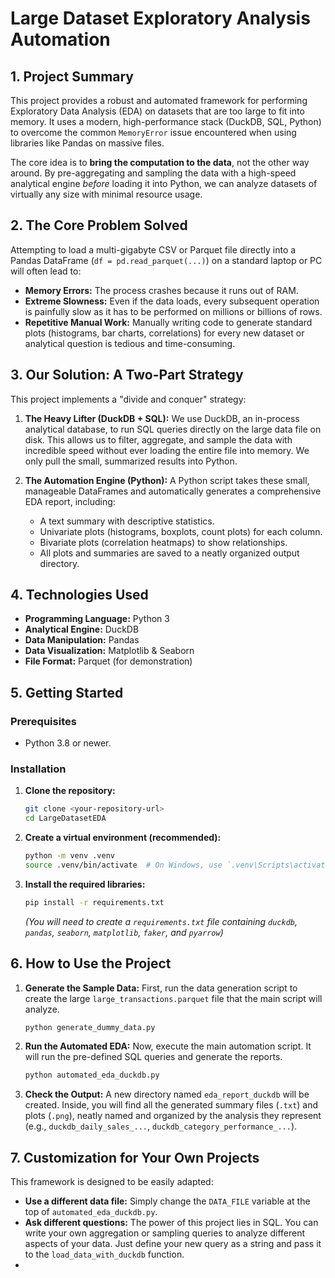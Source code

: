 # Large Dataset Exploratory Analysis Automation

## 1. Project Summary

This project provides a robust and automated framework for performing Exploratory Data Analysis (EDA) on datasets that are too large to fit into memory. It uses a modern, high-performance stack (DuckDB, SQL, Python) to overcome the common `MemoryError` issue encountered when using libraries like Pandas on massive files.

The core idea is to **bring the computation to the data**, not the other way around. By pre-aggregating and sampling the data with a high-speed analytical engine *before* loading it into Python, we can analyze datasets of virtually any size with minimal resource usage.

## 2. The Core Problem Solved

Attempting to load a multi-gigabyte CSV or Parquet file directly into a Pandas DataFrame (`df = pd.read_parquet(...)`) on a standard laptop or PC will often lead to:
- **Memory Errors:** The process crashes because it runs out of RAM.
- **Extreme Slowness:** Even if the data loads, every subsequent operation is painfully slow as it has to be performed on millions or billions of rows.
- **Repetitive Manual Work:** Manually writing code to generate standard plots (histograms, bar charts, correlations) for every new dataset or analytical question is tedious and time-consuming.

## 3. Our Solution: A Two-Part Strategy

This project implements a "divide and conquer" strategy:

1.  **The Heavy Lifter (DuckDB + SQL):** We use DuckDB, an in-process analytical database, to run SQL queries directly on the large data file on disk. This allows us to filter, aggregate, and sample the data with incredible speed without ever loading the entire file into memory. We only pull the small, summarized results into Python.

2.  **The Automation Engine (Python):** A Python script takes these small, manageable DataFrames and automatically generates a comprehensive EDA report, including:
    - A text summary with descriptive statistics.
    - Univariate plots (histograms, boxplots, count plots) for each column.
    - Bivariate plots (correlation heatmaps) to show relationships.
    - All plots and summaries are saved to a neatly organized output directory.

## 4. Technologies Used

- **Programming Language:** Python 3
- **Analytical Engine:** DuckDB
- **Data Manipulation:** Pandas
- **Data Visualization:** Matplotlib & Seaborn
- **File Format:** Parquet (for demonstration)

## 5. Getting Started

### Prerequisites

- Python 3.8 or newer.

### Installation

1.  **Clone the repository:**
    ```bash
    git clone <your-repository-url>
    cd LargeDatasetEDA
    ```

2.  **Create a virtual environment (recommended):**
    ```bash
    python -m venv .venv
    source .venv/bin/activate  # On Windows, use `.venv\Scripts\activate`
    ```

3.  **Install the required libraries:**
    ```bash
    pip install -r requirements.txt
    ```
    *(You will need to create a `requirements.txt` file containing `duckdb`, `pandas`, `seaborn`, `matplotlib`, `faker`, and `pyarrow`)*

## 6. How to Use the Project

1.  **Generate the Sample Data:**
    First, run the data generation script to create the large `large_transactions.parquet` file that the main script will analyze.
    ```bash
    python generate_dummy_data.py
    ```

2.  **Run the Automated EDA:**
    Now, execute the main automation script. It will run the pre-defined SQL queries and generate the reports.
    ```bash
    python automated_eda_duckdb.py
    ```

3.  **Check the Output:**
    A new directory named `eda_report_duckdb` will be created. Inside, you will find all the generated summary files (`.txt`) and plots (`.png`), neatly named and organized by the analysis they represent (e.g., `duckdb_daily_sales_...`, `duckdb_category_performance_...`).

## 7. Customization for Your Own Projects

This framework is designed to be easily adapted:

-   **Use a different data file:** Simply change the `DATA_FILE` variable at the top of `automated_eda_duckdb.py`.
-   **Ask different questions:** The power of this project lies in SQL. You can write your own aggregation or sampling queries to analyze different aspects of your data. Just define your new query as a string and pass it to the `load_data_with_duckdb` function.
- 